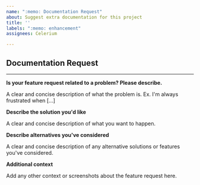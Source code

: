 ```yaml
---
name: ":memo: Documentation Request"
about: Suggest extra documentation for this project
title: ''
labels: ":memo: enhancement"
assignees: Celerium

---
```



## Documentation Request

---

**Is your feature request related to a problem? Please describe.**

A clear and concise description of what the problem is. Ex. I'm always frustrated when [...]

**Describe the solution you'd like**

A clear and concise description of what you want to happen.

**Describe alternatives you've considered**

A clear and concise description of any alternative solutions or features you've considered.

**Additional context**

Add any other context or screenshots about the feature request here.
